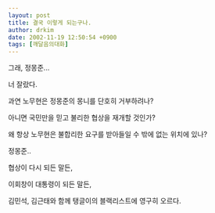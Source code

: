 ```yaml
---
layout: post
title: 결국 이렇게 되는구나.
author: drkim
date: 2002-11-19 12:50:54 +0900
tags: [깨달음의대화]
---
```

그래, 정몽준...
  
너 잘랐다.
  

  
과연 노무현은 정몽준의 몽니를 단호히 거부하려나?
  
아니면 국민만을 믿고 불리한 협상을 재개할 것인가?
  

  
왜 항상 노무현은 불합리한 요구를 받아들일 수 밖에 없는 위치에 있나?
  

  
정몽준..
  
협상이 다시 되든 말든,
  
이회창이 대통령이 되든 말든,
  
김민석, 김근태와 함께 탱글이의 블랙리스트에 영구히 오르다.